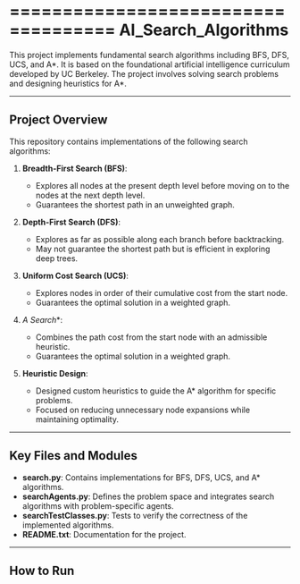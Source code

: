
====================================
AI_Search_Algorithms
====================================

This project implements fundamental search algorithms including BFS, DFS, UCS, and A*. 
It is based on the foundational artificial intelligence curriculum developed by UC Berkeley. 
The project involves solving search problems and designing heuristics for A*.

-----------------
Project Overview
-----------------

This repository contains implementations of the following search algorithms:

1. **Breadth-First Search (BFS)**:
   - Explores all nodes at the present depth level before moving on to the nodes at the next depth level.
   - Guarantees the shortest path in an unweighted graph.

2. **Depth-First Search (DFS)**:
   - Explores as far as possible along each branch before backtracking.
   - May not guarantee the shortest path but is efficient in exploring deep trees.

3. **Uniform Cost Search (UCS)**:
   - Explores nodes in order of their cumulative cost from the start node.
   - Guarantees the optimal solution in a weighted graph.

4. **A* Search**:
   - Combines the path cost from the start node with an admissible heuristic.
   - Guarantees the optimal solution in a weighted graph.

5. **Heuristic Design**:
   - Designed custom heuristics to guide the A* algorithm for specific problems.
   - Focused on reducing unnecessary node expansions while maintaining optimality.

----------------------
Key Files and Modules
----------------------

- **search.py**: Contains implementations for BFS, DFS, UCS, and A* algorithms.
- **searchAgents.py**: Defines the problem space and integrates search algorithms with problem-specific agents.
- **searchTestClasses.py**: Tests to verify the correctness of the implemented algorithms.
- **README.txt**: Documentation for the project.

------------
How to Run
------------


